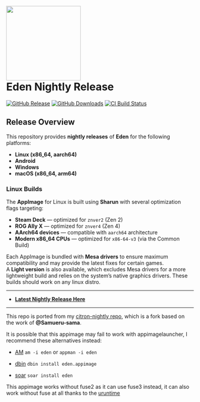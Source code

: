 <h1 align="left">
  <br>
  <a href="https://git.eden-emu.dev/eden-emu/eden"><img src="https://git.eden-emu.dev/eden-emu/eden/raw/branch/master/dist/eden.ico" width="200"></a>
  <br>
  <b>Eden Nightly Release</b>
  <br>
</h1>

[![GitHub Release](https://img.shields.io/github/v/release/pflyly/eden-nightly?label=Current%20Release)](https://github.com/pflyly/eden-nightly/releases/latest)
[![GitHub Downloads](https://img.shields.io/github/downloads/pflyly/eden-nightly/total?logo=github&label=GitHub%20Downloads)](https://github.com/pflyly/eden-nightly/releases/latest)
[![CI Build Status](https://github.com//pflyly/eden-nightly/actions/workflows/build-nightly.yml/badge.svg)](https://github.com/pflyly/eden-nightly/releases/latest)

## Release Overview

This repository provides **nightly releases** of **Eden** for the following platforms:

- **Linux (x86_64, aarch64)**
- **Android**
- **Windows**
- **macOS (x86_64, arm64)**

### Linux Builds

The **AppImage** for Linux is built using **Sharun** with several optimization flags targeting:

- **Steam Deck** — optimized for `znver2` (Zen 2)
- **ROG Ally X** — optimized for `znver4` (Zen 4)
- **AArch64 devices** — compatible with `aarch64` architecture
- **Modern x86_64 CPUs** — optimized for `x86-64-v3` (via the Common Build)

Each AppImage is bundled with **Mesa drivers** to ensure maximum compatibility and may provide the latest fixes for certain games.  
A **Light version** is also available, which excludes Mesa drivers for a more lightweight build and relies on the system’s native graphics drivers.
These builds should work on any linux distro.

---------------------------------------------------------------

* [**Latest Nightly Release Here**](https://github.com/pflyly/eden-nightly/releases/latest)

---------------------------------------------------------------
This repo is ported from my [citron-nightly repo](https://github.com/pflyly/Citron-Nightly), which is a fork based on the work of **@Samueru-sama**.

It is possible that this appimage may fail to work with appimagelauncher, I recommend these alternatives instead: 

* [AM](https://github.com/ivan-hc/AM) `am -i eden` or `appman -i eden`

* [dbin](https://github.com/xplshn/dbin) `dbin install eden.appimage`

* [soar](https://github.com/pkgforge/soar) `soar install eden`

This appimage works without fuse2 as it can use fuse3 instead, it can also work without fuse at all thanks to the [uruntime](https://github.com/VHSgunzo/uruntime)
